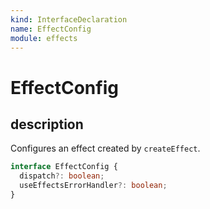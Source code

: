 ```yaml
---
kind: InterfaceDeclaration
name: EffectConfig
module: effects
---
```


# EffectConfig

## description

Configures an effect created by `createEffect`.

```ts
interface EffectConfig {
  dispatch?: boolean;
  useEffectsErrorHandler?: boolean;
}
```
